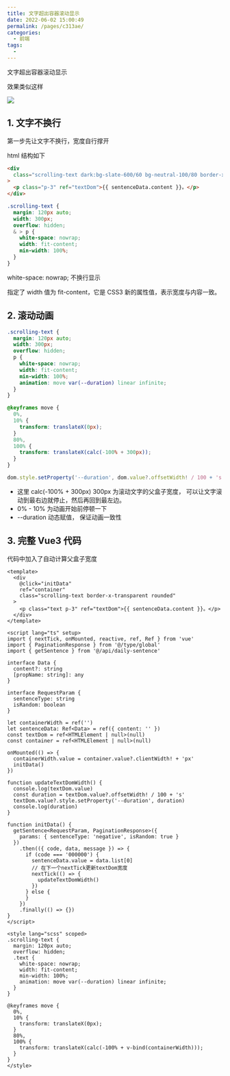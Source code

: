 ```yaml
---
title: 文字超出容器滚动显示
date: 2022-06-02 15:00:49
permalink: /pages/c313ae/
categories:
  - 前端
tags:
  - 
---
```

文字超出容器滚动显示

效果类似这样

![](https://raw.gitmirror.com/GanChuanYin/picture/main/blog/Jun-02-2022-15-03-27.gif)

## 1. 文字不换行

第一步先让文字不换行，宽度自行撑开

html 结构如下

```html
<div
  class="scrolling-text dark:bg-slate-600/60 bg-neutral-100/80 border-x-transparent rounded"
>
  <p class="p-3" ref="textDom">{{ sentenceData.content }}。</p>
</div>
```

```css
.scrolling-text {
  margin: 120px auto;
  width: 300px;
  overflow: hidden;
  & > p {
    white-space: nowrap;
    width: fit-content;
    min-width: 100%;
  }
}
```

white-space: nowrap; 不换行显示

指定了 width 值为 fit-content，它是 CSS3 新的属性值，表示宽度与内容一致。

## 2. 滚动动画

```css
.scrolling-text {
  margin: 120px auto;
  width: 300px;
  overflow: hidden;
  p {
    white-space: nowrap;
    width: fit-content;
    min-width: 100%;
    animation: move var(--duration) linear infinite;
  }
}

@keyframes move {
  0%,
  10% {
    transform: translateX(0px);
  }
  80%,
  100% {
    transform: translateX(calc(-100% + 300px));
  }
}
```

```typescript
dom.style.setProperty('--duration', dom.value?.offsetWidth! / 100 + 's')
```

- 这里 calc(-100% + 300px) 300px 为滚动文字的父盒子宽度， 可以让文字滚动到最右边就停止，然后再回到最左边。
- 0% - 10% 为动画开始前停顿一下
- --duration 动态赋值， 保证动画一致性

## 3. 完整 Vue3 代码

代码中加入了自动计算父盒子宽度

```vue
<template>
  <div
    @click="initData"
    ref="container"
    class="scrolling-text border-x-transparent rounded"
  >
    <p class="text p-3" ref="textDom">{{ sentenceData.content }}。</p>
  </div>
</template>

<script lang="ts" setup>
import { nextTick, onMounted, reactive, ref, Ref } from 'vue'
import { PaginationResponse } from '@/type/global'
import { getSentence } from '@/api/daily-sentence'

interface Data {
  content?: string
  [propName: string]: any
}

interface RequestParam {
  sentenceType: string
  isRandom: boolean
}

let containerWidth = ref('')
let sentenceData: Ref<Data> = ref({ content: '' })
const textDom = ref<HTMLElement | null>(null)
const container = ref<HTMLElement | null>(null)

onMounted(() => {
  containerWidth.value = container.value?.clientWidth! + 'px'
  initData()
})

function updateTextDomWidth() {
  console.log(textDom.value)
  const duration = textDom.value?.offsetWidth! / 100 + 's'
  textDom.value?.style.setProperty('--duration', duration)
  console.log(duration)
}

function initData() {
  getSentence<RequestParam, PaginationResponse>({
    params: { sentenceType: 'negative', isRandom: true }
  })
    .then(({ code, data, message }) => {
      if (code === '000000') {
        sentenceData.value = data.list[0]
        // 在下一个nextTick更新textDom宽度
        nextTick(() => {
          updateTextDomWidth()
        })
      } else {
      }
    })
    .finally(() => {})
}
</script>

<style lang="scss" scoped>
.scrolling-text {
  margin: 120px auto;
  overflow: hidden;
  .text {
    white-space: nowrap;
    width: fit-content;
    min-width: 100%;
    animation: move var(--duration) linear infinite;
  }
}

@keyframes move {
  0%,
  10% {
    transform: translateX(0px);
  }
  80%,
  100% {
    transform: translateX(calc(-100% + v-bind(containerWidth)));
  }
}
</style>
```

